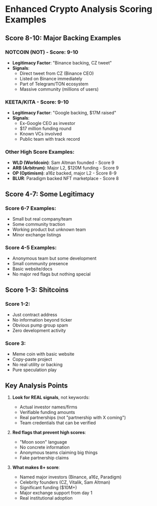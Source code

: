 # Enhanced Crypto Analysis Scoring Examples

## Score 8-10: Major Backing Examples

### NOTCOIN (NOT) - Score: 9-10
- **Legitimacy Factor**: "Binance backing, CZ tweet"
- **Signals**: 
  - Direct tweet from CZ (Binance CEO)
  - Listed on Binance immediately
  - Part of Telegram/TON ecosystem
  - Massive community (millions of users)

### KEETA/KITA - Score: 9-10  
- **Legitimacy Factor**: "Google backing, $17M raised"
- **Signals**:
  - Ex-Google CEO as investor
  - $17 million funding round
  - Known VCs involved
  - Public team with track record

### Other High Score Examples:
- **WLD (Worldcoin)**: Sam Altman founded - Score 9
- **ARB (Arbitrum)**: Major L2, $120M funding - Score 9
- **OP (Optimism)**: a16z backed, major L2 - Score 8-9
- **BLUR**: Paradigm backed NFT marketplace - Score 8

## Score 4-7: Some Legitimacy

### Score 6-7 Examples:
- Small but real company/team
- Some community traction
- Working product but unknown team
- Minor exchange listings

### Score 4-5 Examples:
- Anonymous team but some development
- Small community presence
- Basic website/docs
- No major red flags but nothing special

## Score 1-3: Shitcoins

### Score 1-2:
- Just contract address
- No information beyond ticker
- Obvious pump group spam
- Zero development activity

### Score 3:
- Meme coin with basic website
- Copy-paste project
- No real utility or backing
- Pure speculation play

## Key Analysis Points

1. **Look for REAL signals**, not keywords:
   - Actual investor names/firms
   - Verifiable funding amounts
   - Real partnerships (not "partnership with X coming")
   - Team credentials that can be verified

2. **Red flags that prevent high scores**:
   - "Moon soon" language
   - No concrete information
   - Anonymous teams claiming big things
   - Fake partnership claims

3. **What makes 8+ score**:
   - Named major investors (Binance, a16z, Paradigm)
   - Celebrity founders (CZ, Vitalik, Sam Altman)
   - Significant funding ($10M+)
   - Major exchange support from day 1
   - Real institutional adoption